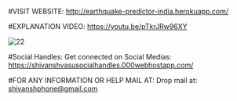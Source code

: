 #VISIT WEBSITE:
http://earthquake-predictor-india.herokuapp.com/

#EXPLANATION VIDEO: https://youtu.be/pTkrJRw96XY

![22](https://user-images.githubusercontent.com/86513644/132936926-7cd60a83-24e5-441f-b8fb-946dcd8d8bc0.PNG)


#Social Handles:
Get connected on Social Medias: https://shivanshvasusocialhandles.000webhostapp.com/
        
        
#FOR ANY INFORMATION OR HELP MAIL AT:
Drop mail at: shivanshphone@gmail.com
